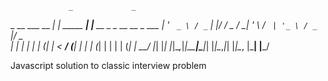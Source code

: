                  _             _
 _ __ ___   __ _| | _____  ___| |__   __ _ _ __   __ _  ___
| '_ ` _ \ / _` | |/ / _ \/ __| '_ \ / _` | '_ \ / _` |/ _ \
| | | | | | (_| |   <  __/ (__| | | | (_| | | | | (_| |  __/
|_| |_| |_|\__,_|_|\_\___|\___|_| |_|\__,_|_| |_|\__, |\___|
                                                 |___/

Javascript solution to classic interview problem
